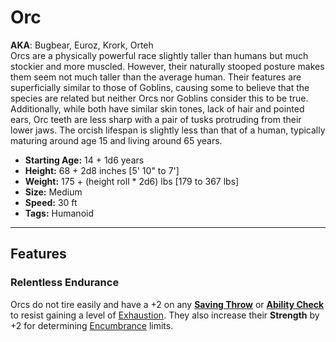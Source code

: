 # Orc
**AKA**: Bugbear, Euroz, Krork, Orteh<br/>
Orcs are a physically powerful race slightly taller than humans but much stockier and more muscled.  However, their naturally stooped posture makes them seem not much taller than the average human.  Their features are superficially similar to those of Goblins, causing some to believe that the species are related but neither Orcs nor Goblins consider this to be true.  Additionally, while both have similar skin tones, lack of hair and pointed ears, Orc teeth are less sharp with a pair of tusks protruding from their lower jaws.  The orcish lifespan is slightly less than that of a human, typically maturing around age 15 and living around 65 years.
- **Starting Age:** 14 + 1d6 years
- **Height:** 68 + 2d8 inches [5' 10" to 7']
- **Weight:** 175 + (height roll * 2d6) lbs [179 to 367 lbs]
- **Size:** Medium
- **Speed:** 30 ft
- **Tags:** Humanoid

---
## Features
### Relentless Endurance
Orcs do not tire easily and have a +2 on any **[Saving Throw](Glossary.md#saving%20throw)** or **[Ability Check](Glossary.md#ability%20check)** to resist gaining a level of [Exhaustion](Combat.md#exhaustion).  They also increase their **Strength** by +2 for determining [Encumbrance](EncumbranceAndEquipment#encumbrance) limits.
